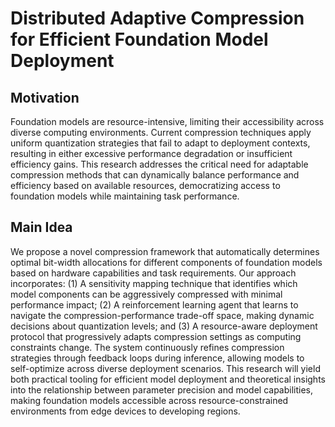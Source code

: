 # Distributed Adaptive Compression for Efficient Foundation Model Deployment

## Motivation
Foundation models are resource-intensive, limiting their accessibility across diverse computing environments. Current compression techniques apply uniform quantization strategies that fail to adapt to deployment contexts, resulting in either excessive performance degradation or insufficient efficiency gains. This research addresses the critical need for adaptable compression methods that can dynamically balance performance and efficiency based on available resources, democratizing access to foundation models while maintaining task performance.

## Main Idea
We propose a novel compression framework that automatically determines optimal bit-width allocations for different components of foundation models based on hardware capabilities and task requirements. Our approach incorporates: (1) A sensitivity mapping technique that identifies which model components can be aggressively compressed with minimal performance impact; (2) A reinforcement learning agent that learns to navigate the compression-performance trade-off space, making dynamic decisions about quantization levels; and (3) A resource-aware deployment protocol that progressively adapts compression settings as computing constraints change. The system continuously refines compression strategies through feedback loops during inference, allowing models to self-optimize across diverse deployment scenarios. This research will yield both practical tooling for efficient model deployment and theoretical insights into the relationship between parameter precision and model capabilities, making foundation models accessible across resource-constrained environments from edge devices to developing regions.